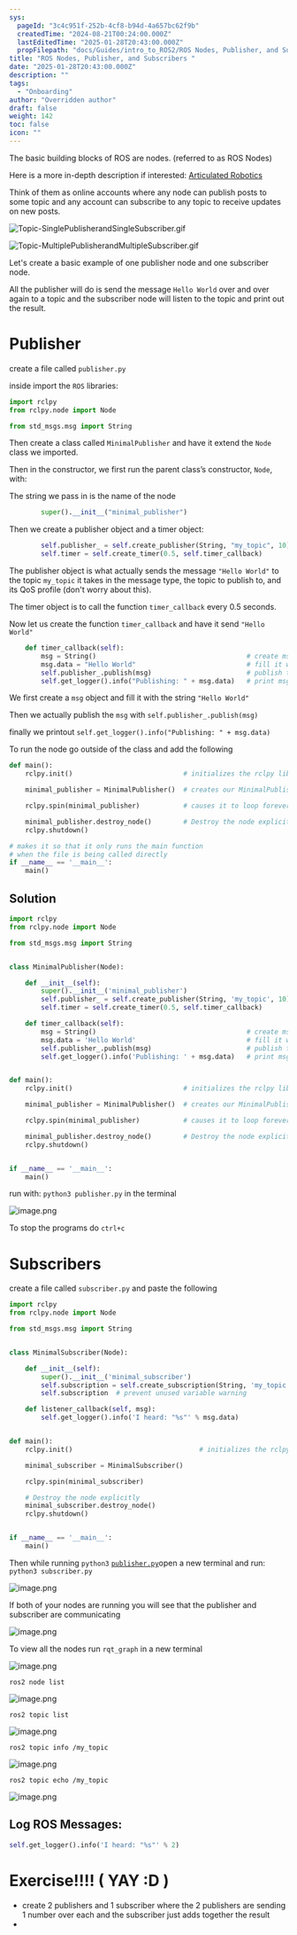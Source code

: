 ```yaml
---
sys:
  pageId: "3c4c951f-252b-4cf8-b94d-4a657bc62f9b"
  createdTime: "2024-08-21T00:24:00.000Z"
  lastEditedTime: "2025-01-28T20:43:00.000Z"
  propFilepath: "docs/Guides/intro_to_ROS2/ROS Nodes, Publisher, and Subscribers .md"
title: "ROS Nodes, Publisher, and Subscribers "
date: "2025-01-28T20:43:00.000Z"
description: ""
tags:
  - "Onboarding"
author: "Overridden author"
draft: false
weight: 142
toc: false
icon: ""
---
```


The basic building blocks of ROS are nodes. (referred to as ROS Nodes)

Here is a more in-depth description if interested: [Articulated Robotics](https://articulatedrobotics.xyz/tutorials/ready-for-ros/ros-overview#2-nodes)

Think of them as online accounts where any node can publish posts to some topic and any account can subscribe to any topic to receive updates on new posts.

![Topic-SinglePublisherandSingleSubscriber.gif](https://docs.ros.org/en/humble/_images/Topic-SinglePublisherandSingleSubscriber.gif)

![Topic-MultiplePublisherandMultipleSubscriber.gif](https://docs.ros.org/en/humble/_images/Topic-MultiplePublisherandMultipleSubscriber.gif)

Let's create a basic example of one publisher node and one subscriber node.

All the publisher will do is send the message `Hello World` over and over again to a topic and the subscriber node will listen to the topic and print out the result.

# Publisher

create a file called `publisher.py` 

inside import the `ROS` libraries:

```python
import rclpy
from rclpy.node import Node

from std_msgs.msg import String
```

Then create a class called `MinimalPublisher` and have it extend the `Node` class we imported.

Then in the constructor, we first run the parent class’s constructor, `Node`, with:

The string we pass in is the name of the node

```python
        super().__init__("minimal_publisher")
```

Then we create a publisher object and a timer object:

```python
        self.publisher_ = self.create_publisher(String, "my_topic", 10)
        self.timer = self.create_timer(0.5, self.timer_callback)
```

The publisher object is what actually sends the message `"Hello World"` to the topic `my_topic` it takes in the message type, the topic to publish to, and its QoS profile (don't worry about this).

The timer object is to call the function `timer_callback` every 0.5 seconds.

Now let us create the function `timer_callback` and have it send `"Hello World"`

```python
    def timer_callback(self):
        msg = String()                                      # create msg object
        msg.data = "Hello World"                            # fill it with data
        self.publisher_.publish(msg)                        # publish the message
        self.get_logger().info("Publishing: " + msg.data)   # print msg
```

We first create a `msg` object and fill it with the string `"Hello World"`

Then we actually publish the `msg` with `self.publisher_.publish(msg)`

finally we printout `self.get_logger().info("Publishing: " + msg.data)`

To run the node go outside of the class and add the following

```python
def main():
    rclpy.init()                            # initializes the rclpy library

    minimal_publisher = MinimalPublisher()  # creates our MinimalPublisher object

    rclpy.spin(minimal_publisher)           # causes it to loop forever

    minimal_publisher.destroy_node()        # Destroy the node explicitly
    rclpy.shutdown()

# makes it so that it only runs the main function
# when the file is being called directly
if __name__ == '__main__': 
    main()
```

## Solution

```python
import rclpy
from rclpy.node import Node

from std_msgs.msg import String


class MinimalPublisher(Node):

    def __init__(self):
        super().__init__('minimal_publisher')
        self.publisher_ = self.create_publisher(String, 'my_topic', 10)
        self.timer = self.create_timer(0.5, self.timer_callback)

    def timer_callback(self):
        msg = String()                                      # create msg object
        msg.data = 'Hello World'                            # fill it with data
        self.publisher_.publish(msg)                        # publish the message
        self.get_logger().info('Publishing: ' + msg.data)   # print msg


def main():
    rclpy.init()                            # initializes the rclpy library

    minimal_publisher = MinimalPublisher()  # creates our MinimalPublisher object

    rclpy.spin(minimal_publisher)           # causes it to loop forever

    minimal_publisher.destroy_node()        # Destroy the node explicitly
    rclpy.shutdown()


if __name__ == '__main__':
    main()
```

run with: `python3 publisher.py` in the terminal

![image.png](https://prod-files-secure.s3.us-west-2.amazonaws.com/d518164a-d88e-44d1-a4ee-3adb3bd8bce0/9214accb-ad5b-44f1-a31c-b3167c59138b/image.png?X-Amz-Algorithm=AWS4-HMAC-SHA256&X-Amz-Content-Sha256=UNSIGNED-PAYLOAD&X-Amz-Credential=ASIAZI2LB466YWDEQ7TH%2F20250524%2Fus-west-2%2Fs3%2Faws4_request&X-Amz-Date=20250524T110116Z&X-Amz-Expires=3600&X-Amz-Security-Token=IQoJb3JpZ2luX2VjEEgaCXVzLXdlc3QtMiJHMEUCIENnksOo2pmp%2BdZJhC1YFTBhMmZGprqoCf9uA6nPg7HAAiEA1oiZBubM90gU46kER4DN7CDQAawDpRnOmyqWO%2BFxR2Mq%2FwMIERAAGgw2Mzc0MjMxODM4MDUiDHKGaOiatFLXaHIccCrcA8n2XVWP89nDdJkWWnM5IRW%2Fy0DywrlWysZoMiQEpDfaAAWHVoQNr2BoD5cTebQQkmyCEzNgds1xX44S5%2FmtN1h7jq6lzTAHUtQOKZfs8FfQLCVkOL0CHHPycCmWyds%2BftA7zip0qH4JDb2fuyJku0ZJcWIFlQw14kSRZFcBzhBSeeNSuGkbCedpC5dTJRQaVgrIEUPNB7rDMhWbpEvsC6NxlneEFTCN2P59kPfkv7MQCgXaoa9y56zUYaq4lpcq3ETFW3n%2BxjWTaxG2fQn26Y7mYWAZWRI57ONrJxdvxiQt5EVNjiMtQ6N0jgGL9pCtwpY%2BGKbR5IgZ6T86Jk2P2Obgzcitb8n2x%2FpdhHnieYUx5X5uY8lSX6nRe39O8jL8EfN9fI6dZGH3%2B0cI276dL72GlS%2FmA0Y05RLaZE03NfBr0RSJIbZaM0fo%2FeeoibreCsktirwBVxbUIB3sYupxr06xayzc9nOtmU8ga8YoYdrP0i7h%2FRpr%2F88L2HBRpZOvR0ndveGwQOWobNL0brJN0z%2BTNJVB1J6FL79KqDhK29xseHQGvGrvgwBablcglJDQPXit2rQ%2BAmckPAUP1LWEGH5qXL0msOvmyozLZ1cTJn5u4GnQz6rb%2FC46pQa%2FMOiAxsEGOqUBLebq2AahQHNggCT7t6KC5dtRQttX34Q1yVlEBCiDRTCL%2Bf3Un3ZH4FIkDyI%2FULWcsr7SbWnlJdEYgK45n39LKp%2Fk%2BZx6e3fOhGnpIwMy0Lv%2FbTapndGXsIQI0RJNh24KRtHIgScz%2FrfHHbQoX%2Bw2GO3Lkgr8C6%2FBxM%2Fx5zyOmB8e91iczoChm%2Fn5B4wtt6RzR2kyHCo%2B1lOBaJjI7SS21XvDcNM6&X-Amz-Signature=21e4fe15653c0c7daa2b4233d89a15daabb0991dd4282ca02a1c546c75cfb763&X-Amz-SignedHeaders=host&x-id=GetObject)

To stop the programs do `ctrl+c`

# Subscribers

create a file called `subscriber.py` and paste the following

```python
import rclpy
from rclpy.node import Node

from std_msgs.msg import String


class MinimalSubscriber(Node):

    def __init__(self):
        super().__init__('minimal_subscriber')
        self.subscription = self.create_subscription(String, 'my_topic', self.listener_callback, 10)
        self.subscription  # prevent unused variable warning

    def listener_callback(self, msg):
        self.get_logger().info('I heard: "%s"' % msg.data)


def main():
    rclpy.init()                                # initializes the rclpy library

    minimal_subscriber = MinimalSubscriber()

    rclpy.spin(minimal_subscriber)

    # Destroy the node explicitly
    minimal_subscriber.destroy_node()
    rclpy.shutdown()


if __name__ == '__main__':
    main()
```

Then while running `python3` [`publisher.py`](http://publisher.py/)open a new terminal and run: `python3 subscriber.py` 

![image.png](https://prod-files-secure.s3.us-west-2.amazonaws.com/d518164a-d88e-44d1-a4ee-3adb3bd8bce0/611fccf2-c738-4dbd-94e9-98f209092866/image.png?X-Amz-Algorithm=AWS4-HMAC-SHA256&X-Amz-Content-Sha256=UNSIGNED-PAYLOAD&X-Amz-Credential=ASIAZI2LB466YWDEQ7TH%2F20250524%2Fus-west-2%2Fs3%2Faws4_request&X-Amz-Date=20250524T110116Z&X-Amz-Expires=3600&X-Amz-Security-Token=IQoJb3JpZ2luX2VjEEgaCXVzLXdlc3QtMiJHMEUCIENnksOo2pmp%2BdZJhC1YFTBhMmZGprqoCf9uA6nPg7HAAiEA1oiZBubM90gU46kER4DN7CDQAawDpRnOmyqWO%2BFxR2Mq%2FwMIERAAGgw2Mzc0MjMxODM4MDUiDHKGaOiatFLXaHIccCrcA8n2XVWP89nDdJkWWnM5IRW%2Fy0DywrlWysZoMiQEpDfaAAWHVoQNr2BoD5cTebQQkmyCEzNgds1xX44S5%2FmtN1h7jq6lzTAHUtQOKZfs8FfQLCVkOL0CHHPycCmWyds%2BftA7zip0qH4JDb2fuyJku0ZJcWIFlQw14kSRZFcBzhBSeeNSuGkbCedpC5dTJRQaVgrIEUPNB7rDMhWbpEvsC6NxlneEFTCN2P59kPfkv7MQCgXaoa9y56zUYaq4lpcq3ETFW3n%2BxjWTaxG2fQn26Y7mYWAZWRI57ONrJxdvxiQt5EVNjiMtQ6N0jgGL9pCtwpY%2BGKbR5IgZ6T86Jk2P2Obgzcitb8n2x%2FpdhHnieYUx5X5uY8lSX6nRe39O8jL8EfN9fI6dZGH3%2B0cI276dL72GlS%2FmA0Y05RLaZE03NfBr0RSJIbZaM0fo%2FeeoibreCsktirwBVxbUIB3sYupxr06xayzc9nOtmU8ga8YoYdrP0i7h%2FRpr%2F88L2HBRpZOvR0ndveGwQOWobNL0brJN0z%2BTNJVB1J6FL79KqDhK29xseHQGvGrvgwBablcglJDQPXit2rQ%2BAmckPAUP1LWEGH5qXL0msOvmyozLZ1cTJn5u4GnQz6rb%2FC46pQa%2FMOiAxsEGOqUBLebq2AahQHNggCT7t6KC5dtRQttX34Q1yVlEBCiDRTCL%2Bf3Un3ZH4FIkDyI%2FULWcsr7SbWnlJdEYgK45n39LKp%2Fk%2BZx6e3fOhGnpIwMy0Lv%2FbTapndGXsIQI0RJNh24KRtHIgScz%2FrfHHbQoX%2Bw2GO3Lkgr8C6%2FBxM%2Fx5zyOmB8e91iczoChm%2Fn5B4wtt6RzR2kyHCo%2B1lOBaJjI7SS21XvDcNM6&X-Amz-Signature=00b142f79d65a80ac5317fdaa879c6af8df37a19525ce0eb513abe0090d2dbed&X-Amz-SignedHeaders=host&x-id=GetObject)

If both of your nodes are running you will see that the publisher and subscriber are communicating

![image.png](https://prod-files-secure.s3.us-west-2.amazonaws.com/d518164a-d88e-44d1-a4ee-3adb3bd8bce0/eea428b5-1cf0-43bb-a30b-81cbaf6c5c78/image.png?X-Amz-Algorithm=AWS4-HMAC-SHA256&X-Amz-Content-Sha256=UNSIGNED-PAYLOAD&X-Amz-Credential=ASIAZI2LB466YWDEQ7TH%2F20250524%2Fus-west-2%2Fs3%2Faws4_request&X-Amz-Date=20250524T110116Z&X-Amz-Expires=3600&X-Amz-Security-Token=IQoJb3JpZ2luX2VjEEgaCXVzLXdlc3QtMiJHMEUCIENnksOo2pmp%2BdZJhC1YFTBhMmZGprqoCf9uA6nPg7HAAiEA1oiZBubM90gU46kER4DN7CDQAawDpRnOmyqWO%2BFxR2Mq%2FwMIERAAGgw2Mzc0MjMxODM4MDUiDHKGaOiatFLXaHIccCrcA8n2XVWP89nDdJkWWnM5IRW%2Fy0DywrlWysZoMiQEpDfaAAWHVoQNr2BoD5cTebQQkmyCEzNgds1xX44S5%2FmtN1h7jq6lzTAHUtQOKZfs8FfQLCVkOL0CHHPycCmWyds%2BftA7zip0qH4JDb2fuyJku0ZJcWIFlQw14kSRZFcBzhBSeeNSuGkbCedpC5dTJRQaVgrIEUPNB7rDMhWbpEvsC6NxlneEFTCN2P59kPfkv7MQCgXaoa9y56zUYaq4lpcq3ETFW3n%2BxjWTaxG2fQn26Y7mYWAZWRI57ONrJxdvxiQt5EVNjiMtQ6N0jgGL9pCtwpY%2BGKbR5IgZ6T86Jk2P2Obgzcitb8n2x%2FpdhHnieYUx5X5uY8lSX6nRe39O8jL8EfN9fI6dZGH3%2B0cI276dL72GlS%2FmA0Y05RLaZE03NfBr0RSJIbZaM0fo%2FeeoibreCsktirwBVxbUIB3sYupxr06xayzc9nOtmU8ga8YoYdrP0i7h%2FRpr%2F88L2HBRpZOvR0ndveGwQOWobNL0brJN0z%2BTNJVB1J6FL79KqDhK29xseHQGvGrvgwBablcglJDQPXit2rQ%2BAmckPAUP1LWEGH5qXL0msOvmyozLZ1cTJn5u4GnQz6rb%2FC46pQa%2FMOiAxsEGOqUBLebq2AahQHNggCT7t6KC5dtRQttX34Q1yVlEBCiDRTCL%2Bf3Un3ZH4FIkDyI%2FULWcsr7SbWnlJdEYgK45n39LKp%2Fk%2BZx6e3fOhGnpIwMy0Lv%2FbTapndGXsIQI0RJNh24KRtHIgScz%2FrfHHbQoX%2Bw2GO3Lkgr8C6%2FBxM%2Fx5zyOmB8e91iczoChm%2Fn5B4wtt6RzR2kyHCo%2B1lOBaJjI7SS21XvDcNM6&X-Amz-Signature=31e61953741f90851c242fadfde7263ef17eee5769fff337747707941440a5bd&X-Amz-SignedHeaders=host&x-id=GetObject)

To view all the nodes run `rqt_graph` in a new terminal

![image.png](https://prod-files-secure.s3.us-west-2.amazonaws.com/d518164a-d88e-44d1-a4ee-3adb3bd8bce0/1d98e964-4318-4d62-b5c4-8c8f78368598/image.png?X-Amz-Algorithm=AWS4-HMAC-SHA256&X-Amz-Content-Sha256=UNSIGNED-PAYLOAD&X-Amz-Credential=ASIAZI2LB466YWDEQ7TH%2F20250524%2Fus-west-2%2Fs3%2Faws4_request&X-Amz-Date=20250524T110116Z&X-Amz-Expires=3600&X-Amz-Security-Token=IQoJb3JpZ2luX2VjEEgaCXVzLXdlc3QtMiJHMEUCIENnksOo2pmp%2BdZJhC1YFTBhMmZGprqoCf9uA6nPg7HAAiEA1oiZBubM90gU46kER4DN7CDQAawDpRnOmyqWO%2BFxR2Mq%2FwMIERAAGgw2Mzc0MjMxODM4MDUiDHKGaOiatFLXaHIccCrcA8n2XVWP89nDdJkWWnM5IRW%2Fy0DywrlWysZoMiQEpDfaAAWHVoQNr2BoD5cTebQQkmyCEzNgds1xX44S5%2FmtN1h7jq6lzTAHUtQOKZfs8FfQLCVkOL0CHHPycCmWyds%2BftA7zip0qH4JDb2fuyJku0ZJcWIFlQw14kSRZFcBzhBSeeNSuGkbCedpC5dTJRQaVgrIEUPNB7rDMhWbpEvsC6NxlneEFTCN2P59kPfkv7MQCgXaoa9y56zUYaq4lpcq3ETFW3n%2BxjWTaxG2fQn26Y7mYWAZWRI57ONrJxdvxiQt5EVNjiMtQ6N0jgGL9pCtwpY%2BGKbR5IgZ6T86Jk2P2Obgzcitb8n2x%2FpdhHnieYUx5X5uY8lSX6nRe39O8jL8EfN9fI6dZGH3%2B0cI276dL72GlS%2FmA0Y05RLaZE03NfBr0RSJIbZaM0fo%2FeeoibreCsktirwBVxbUIB3sYupxr06xayzc9nOtmU8ga8YoYdrP0i7h%2FRpr%2F88L2HBRpZOvR0ndveGwQOWobNL0brJN0z%2BTNJVB1J6FL79KqDhK29xseHQGvGrvgwBablcglJDQPXit2rQ%2BAmckPAUP1LWEGH5qXL0msOvmyozLZ1cTJn5u4GnQz6rb%2FC46pQa%2FMOiAxsEGOqUBLebq2AahQHNggCT7t6KC5dtRQttX34Q1yVlEBCiDRTCL%2Bf3Un3ZH4FIkDyI%2FULWcsr7SbWnlJdEYgK45n39LKp%2Fk%2BZx6e3fOhGnpIwMy0Lv%2FbTapndGXsIQI0RJNh24KRtHIgScz%2FrfHHbQoX%2Bw2GO3Lkgr8C6%2FBxM%2Fx5zyOmB8e91iczoChm%2Fn5B4wtt6RzR2kyHCo%2B1lOBaJjI7SS21XvDcNM6&X-Amz-Signature=c62c81421fde92856ea6810e10e1452ac2f3a72ddd7dc9838e37a0f6ac2b5b9e&X-Amz-SignedHeaders=host&x-id=GetObject)

`ros2 node list`

![image.png](https://prod-files-secure.s3.us-west-2.amazonaws.com/d518164a-d88e-44d1-a4ee-3adb3bd8bce0/680ac8cf-e6d9-4164-9ece-5b9a6fccffee/image.png?X-Amz-Algorithm=AWS4-HMAC-SHA256&X-Amz-Content-Sha256=UNSIGNED-PAYLOAD&X-Amz-Credential=ASIAZI2LB466YWDEQ7TH%2F20250524%2Fus-west-2%2Fs3%2Faws4_request&X-Amz-Date=20250524T110116Z&X-Amz-Expires=3600&X-Amz-Security-Token=IQoJb3JpZ2luX2VjEEgaCXVzLXdlc3QtMiJHMEUCIENnksOo2pmp%2BdZJhC1YFTBhMmZGprqoCf9uA6nPg7HAAiEA1oiZBubM90gU46kER4DN7CDQAawDpRnOmyqWO%2BFxR2Mq%2FwMIERAAGgw2Mzc0MjMxODM4MDUiDHKGaOiatFLXaHIccCrcA8n2XVWP89nDdJkWWnM5IRW%2Fy0DywrlWysZoMiQEpDfaAAWHVoQNr2BoD5cTebQQkmyCEzNgds1xX44S5%2FmtN1h7jq6lzTAHUtQOKZfs8FfQLCVkOL0CHHPycCmWyds%2BftA7zip0qH4JDb2fuyJku0ZJcWIFlQw14kSRZFcBzhBSeeNSuGkbCedpC5dTJRQaVgrIEUPNB7rDMhWbpEvsC6NxlneEFTCN2P59kPfkv7MQCgXaoa9y56zUYaq4lpcq3ETFW3n%2BxjWTaxG2fQn26Y7mYWAZWRI57ONrJxdvxiQt5EVNjiMtQ6N0jgGL9pCtwpY%2BGKbR5IgZ6T86Jk2P2Obgzcitb8n2x%2FpdhHnieYUx5X5uY8lSX6nRe39O8jL8EfN9fI6dZGH3%2B0cI276dL72GlS%2FmA0Y05RLaZE03NfBr0RSJIbZaM0fo%2FeeoibreCsktirwBVxbUIB3sYupxr06xayzc9nOtmU8ga8YoYdrP0i7h%2FRpr%2F88L2HBRpZOvR0ndveGwQOWobNL0brJN0z%2BTNJVB1J6FL79KqDhK29xseHQGvGrvgwBablcglJDQPXit2rQ%2BAmckPAUP1LWEGH5qXL0msOvmyozLZ1cTJn5u4GnQz6rb%2FC46pQa%2FMOiAxsEGOqUBLebq2AahQHNggCT7t6KC5dtRQttX34Q1yVlEBCiDRTCL%2Bf3Un3ZH4FIkDyI%2FULWcsr7SbWnlJdEYgK45n39LKp%2Fk%2BZx6e3fOhGnpIwMy0Lv%2FbTapndGXsIQI0RJNh24KRtHIgScz%2FrfHHbQoX%2Bw2GO3Lkgr8C6%2FBxM%2Fx5zyOmB8e91iczoChm%2Fn5B4wtt6RzR2kyHCo%2B1lOBaJjI7SS21XvDcNM6&X-Amz-Signature=21e60d9f8334a50572d3510254bce484fe52d6f44baf076391dd826555aad4fd&X-Amz-SignedHeaders=host&x-id=GetObject)

`ros2 topic list`

![image.png](https://prod-files-secure.s3.us-west-2.amazonaws.com/d518164a-d88e-44d1-a4ee-3adb3bd8bce0/eee2ebe1-27ef-4a4a-96fb-2ca54126fb29/image.png?X-Amz-Algorithm=AWS4-HMAC-SHA256&X-Amz-Content-Sha256=UNSIGNED-PAYLOAD&X-Amz-Credential=ASIAZI2LB466YWDEQ7TH%2F20250524%2Fus-west-2%2Fs3%2Faws4_request&X-Amz-Date=20250524T110116Z&X-Amz-Expires=3600&X-Amz-Security-Token=IQoJb3JpZ2luX2VjEEgaCXVzLXdlc3QtMiJHMEUCIENnksOo2pmp%2BdZJhC1YFTBhMmZGprqoCf9uA6nPg7HAAiEA1oiZBubM90gU46kER4DN7CDQAawDpRnOmyqWO%2BFxR2Mq%2FwMIERAAGgw2Mzc0MjMxODM4MDUiDHKGaOiatFLXaHIccCrcA8n2XVWP89nDdJkWWnM5IRW%2Fy0DywrlWysZoMiQEpDfaAAWHVoQNr2BoD5cTebQQkmyCEzNgds1xX44S5%2FmtN1h7jq6lzTAHUtQOKZfs8FfQLCVkOL0CHHPycCmWyds%2BftA7zip0qH4JDb2fuyJku0ZJcWIFlQw14kSRZFcBzhBSeeNSuGkbCedpC5dTJRQaVgrIEUPNB7rDMhWbpEvsC6NxlneEFTCN2P59kPfkv7MQCgXaoa9y56zUYaq4lpcq3ETFW3n%2BxjWTaxG2fQn26Y7mYWAZWRI57ONrJxdvxiQt5EVNjiMtQ6N0jgGL9pCtwpY%2BGKbR5IgZ6T86Jk2P2Obgzcitb8n2x%2FpdhHnieYUx5X5uY8lSX6nRe39O8jL8EfN9fI6dZGH3%2B0cI276dL72GlS%2FmA0Y05RLaZE03NfBr0RSJIbZaM0fo%2FeeoibreCsktirwBVxbUIB3sYupxr06xayzc9nOtmU8ga8YoYdrP0i7h%2FRpr%2F88L2HBRpZOvR0ndveGwQOWobNL0brJN0z%2BTNJVB1J6FL79KqDhK29xseHQGvGrvgwBablcglJDQPXit2rQ%2BAmckPAUP1LWEGH5qXL0msOvmyozLZ1cTJn5u4GnQz6rb%2FC46pQa%2FMOiAxsEGOqUBLebq2AahQHNggCT7t6KC5dtRQttX34Q1yVlEBCiDRTCL%2Bf3Un3ZH4FIkDyI%2FULWcsr7SbWnlJdEYgK45n39LKp%2Fk%2BZx6e3fOhGnpIwMy0Lv%2FbTapndGXsIQI0RJNh24KRtHIgScz%2FrfHHbQoX%2Bw2GO3Lkgr8C6%2FBxM%2Fx5zyOmB8e91iczoChm%2Fn5B4wtt6RzR2kyHCo%2B1lOBaJjI7SS21XvDcNM6&X-Amz-Signature=62e845393d850b473ad2c8e16d7e4a4394a7e029c6549b41bdfec6ca4745d9e0&X-Amz-SignedHeaders=host&x-id=GetObject)

`ros2 topic info /my_topic`

![image.png](https://prod-files-secure.s3.us-west-2.amazonaws.com/d518164a-d88e-44d1-a4ee-3adb3bd8bce0/6288ef12-cb9e-406f-b9eb-65feed3a9011/image.png?X-Amz-Algorithm=AWS4-HMAC-SHA256&X-Amz-Content-Sha256=UNSIGNED-PAYLOAD&X-Amz-Credential=ASIAZI2LB466YWDEQ7TH%2F20250524%2Fus-west-2%2Fs3%2Faws4_request&X-Amz-Date=20250524T110116Z&X-Amz-Expires=3600&X-Amz-Security-Token=IQoJb3JpZ2luX2VjEEgaCXVzLXdlc3QtMiJHMEUCIENnksOo2pmp%2BdZJhC1YFTBhMmZGprqoCf9uA6nPg7HAAiEA1oiZBubM90gU46kER4DN7CDQAawDpRnOmyqWO%2BFxR2Mq%2FwMIERAAGgw2Mzc0MjMxODM4MDUiDHKGaOiatFLXaHIccCrcA8n2XVWP89nDdJkWWnM5IRW%2Fy0DywrlWysZoMiQEpDfaAAWHVoQNr2BoD5cTebQQkmyCEzNgds1xX44S5%2FmtN1h7jq6lzTAHUtQOKZfs8FfQLCVkOL0CHHPycCmWyds%2BftA7zip0qH4JDb2fuyJku0ZJcWIFlQw14kSRZFcBzhBSeeNSuGkbCedpC5dTJRQaVgrIEUPNB7rDMhWbpEvsC6NxlneEFTCN2P59kPfkv7MQCgXaoa9y56zUYaq4lpcq3ETFW3n%2BxjWTaxG2fQn26Y7mYWAZWRI57ONrJxdvxiQt5EVNjiMtQ6N0jgGL9pCtwpY%2BGKbR5IgZ6T86Jk2P2Obgzcitb8n2x%2FpdhHnieYUx5X5uY8lSX6nRe39O8jL8EfN9fI6dZGH3%2B0cI276dL72GlS%2FmA0Y05RLaZE03NfBr0RSJIbZaM0fo%2FeeoibreCsktirwBVxbUIB3sYupxr06xayzc9nOtmU8ga8YoYdrP0i7h%2FRpr%2F88L2HBRpZOvR0ndveGwQOWobNL0brJN0z%2BTNJVB1J6FL79KqDhK29xseHQGvGrvgwBablcglJDQPXit2rQ%2BAmckPAUP1LWEGH5qXL0msOvmyozLZ1cTJn5u4GnQz6rb%2FC46pQa%2FMOiAxsEGOqUBLebq2AahQHNggCT7t6KC5dtRQttX34Q1yVlEBCiDRTCL%2Bf3Un3ZH4FIkDyI%2FULWcsr7SbWnlJdEYgK45n39LKp%2Fk%2BZx6e3fOhGnpIwMy0Lv%2FbTapndGXsIQI0RJNh24KRtHIgScz%2FrfHHbQoX%2Bw2GO3Lkgr8C6%2FBxM%2Fx5zyOmB8e91iczoChm%2Fn5B4wtt6RzR2kyHCo%2B1lOBaJjI7SS21XvDcNM6&X-Amz-Signature=3b3609f35f1a60dd9db6f26e8cda5698a2e5a51503f2a99d47c0c3cbe09fcded&X-Amz-SignedHeaders=host&x-id=GetObject)

`ros2 topic echo /my_topic`

![image.png](https://prod-files-secure.s3.us-west-2.amazonaws.com/d518164a-d88e-44d1-a4ee-3adb3bd8bce0/0a6fcb4d-422d-4a6c-a803-749ef4adf2c6/image.png?X-Amz-Algorithm=AWS4-HMAC-SHA256&X-Amz-Content-Sha256=UNSIGNED-PAYLOAD&X-Amz-Credential=ASIAZI2LB466YWDEQ7TH%2F20250524%2Fus-west-2%2Fs3%2Faws4_request&X-Amz-Date=20250524T110116Z&X-Amz-Expires=3600&X-Amz-Security-Token=IQoJb3JpZ2luX2VjEEgaCXVzLXdlc3QtMiJHMEUCIENnksOo2pmp%2BdZJhC1YFTBhMmZGprqoCf9uA6nPg7HAAiEA1oiZBubM90gU46kER4DN7CDQAawDpRnOmyqWO%2BFxR2Mq%2FwMIERAAGgw2Mzc0MjMxODM4MDUiDHKGaOiatFLXaHIccCrcA8n2XVWP89nDdJkWWnM5IRW%2Fy0DywrlWysZoMiQEpDfaAAWHVoQNr2BoD5cTebQQkmyCEzNgds1xX44S5%2FmtN1h7jq6lzTAHUtQOKZfs8FfQLCVkOL0CHHPycCmWyds%2BftA7zip0qH4JDb2fuyJku0ZJcWIFlQw14kSRZFcBzhBSeeNSuGkbCedpC5dTJRQaVgrIEUPNB7rDMhWbpEvsC6NxlneEFTCN2P59kPfkv7MQCgXaoa9y56zUYaq4lpcq3ETFW3n%2BxjWTaxG2fQn26Y7mYWAZWRI57ONrJxdvxiQt5EVNjiMtQ6N0jgGL9pCtwpY%2BGKbR5IgZ6T86Jk2P2Obgzcitb8n2x%2FpdhHnieYUx5X5uY8lSX6nRe39O8jL8EfN9fI6dZGH3%2B0cI276dL72GlS%2FmA0Y05RLaZE03NfBr0RSJIbZaM0fo%2FeeoibreCsktirwBVxbUIB3sYupxr06xayzc9nOtmU8ga8YoYdrP0i7h%2FRpr%2F88L2HBRpZOvR0ndveGwQOWobNL0brJN0z%2BTNJVB1J6FL79KqDhK29xseHQGvGrvgwBablcglJDQPXit2rQ%2BAmckPAUP1LWEGH5qXL0msOvmyozLZ1cTJn5u4GnQz6rb%2FC46pQa%2FMOiAxsEGOqUBLebq2AahQHNggCT7t6KC5dtRQttX34Q1yVlEBCiDRTCL%2Bf3Un3ZH4FIkDyI%2FULWcsr7SbWnlJdEYgK45n39LKp%2Fk%2BZx6e3fOhGnpIwMy0Lv%2FbTapndGXsIQI0RJNh24KRtHIgScz%2FrfHHbQoX%2Bw2GO3Lkgr8C6%2FBxM%2Fx5zyOmB8e91iczoChm%2Fn5B4wtt6RzR2kyHCo%2B1lOBaJjI7SS21XvDcNM6&X-Amz-Signature=7faffa8005d0b714bee52fc305049e9ee69e6b2fe1dd2ac597b42f82a5a0e9d2&X-Amz-SignedHeaders=host&x-id=GetObject)

## Log ROS Messages:

```python
self.get_logger().info('I heard: "%s"' % 2)
```

# Exercise!!!! ( YAY :D )

- create 2 publishers and 1 subscriber where the 2 publishers are sending 1 number over each and the subscriber just adds together the result
- 
